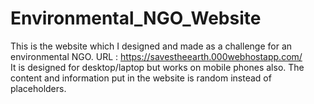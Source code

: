 # Environmental_NGO_Website
This is the website which I designed and made as a challenge for an environmental NGO. 
URL : https://savestheearth.000webhostapp.com/  
It is designed for desktop/laptop but works on mobile phones also.
The content and information put in the website is random instead of placeholders.
